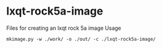 # lxqt-rock5a-image
Files for creating an lxqt rock 5a image
Usage
```
mkimage.py -w ./work/ -o ./out/ -c ./lxqt-rock5a-image/

```
